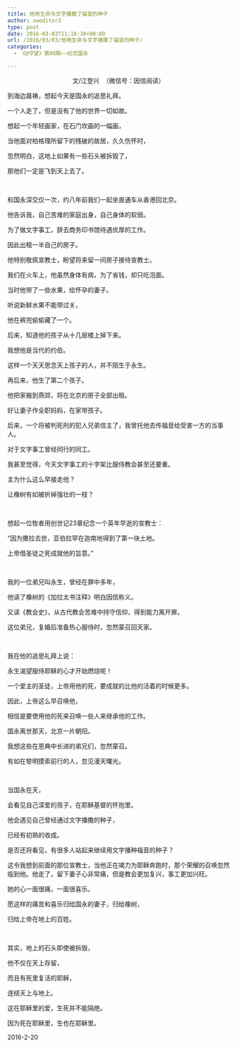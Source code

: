 ```yaml
---
title: 他用生命与文字播撒了福音的种子
author: sweditor3
type: post
date: 2016-03-03T11:16:30+00:00
url: /2016/03/03/他用生命与文字播撒了福音的种子/
categories:
  - 《@守望》第88期——纪念国永

---
```

<p style="text-align: center;">
  文/江登兴 &nbsp;（微信号：因信阅读）
</p>

到海边晨祷，想起今天是国永的追思礼拜。
	  
一个人走了，但是没有了他的世界一切如故。
	  
想起一个年轻画家，在石门坎画的一幅画，
	  
当他面对柏格理所留下的残破的故居，久久伤怀时，
	  
忽然明白，这地上如果有一些石头被拆毁了，
	  
那他们一定是飞到天上去了。
	  
&nbsp; &nbsp; &nbsp; &nbsp; &nbsp; &nbsp; &nbsp; &nbsp; &nbsp; &nbsp; &nbsp; &nbsp; &nbsp; &nbsp;
	  
和国永深交仅一次，约八年前我们一起坐直通车从香港回北京。
	  
他告诉我，自己苦难的家庭出身，自己身体的软弱。
	  
为了做文字事工，辞去商务印书馆待遇优厚的工作。
	  
因此出租一半自己的房子。
	  
他特别敬佩宣教士，盼望将来留一间房子接待宣教士。 

我们在火车上，他虽然身体有病，为了省钱，却只吃泡面。
	  
当时他带了一些水果，给怀孕的妻子。
	  
听说新鲜水果不能带过关，
	  
他在裤兜偷偷藏了一个。 

后来，知道他的孩子从十几层楼上掉下来。
	  
我想他是当代的约伯。
	  
这样一个天天思念天上孩子的人，并不陌生于永生。
	  
再后来，他生了第二个孩子。 

他把家搬到燕郊，将在北京的房子全部出租。
	  
好让妻子作全职妈妈，在家带孩子。
	  
后来，一个将被判死刑的犯人兄弟信主了，我曾托他去传福音给受害一方的当事人。 

对于文字事工曾经同行的同工。
	  
我甚至觉得，今天文字事工的十字架比服侍教会甚至还要重。
	  
主为什么这么早接走他？
	  
让橡树有如被折掉强壮的一枝？ &nbsp; &nbsp; &nbsp; &nbsp; &nbsp; &nbsp; &nbsp; &nbsp; &nbsp; &nbsp;
	  
&nbsp; &nbsp; &nbsp; &nbsp; &nbsp; &nbsp; &nbsp; &nbsp; &nbsp; &nbsp; &nbsp; &nbsp; &nbsp; &nbsp;
	  
想起一位牧者用创世记23章纪念一个英年早逝的宣教士：
	  
&ldquo;因为撒拉去世，亚伯拉罕在迦南地得到了第一块土地。
	  
上帝借圣徒之死成就他的旨意。&rdquo; &nbsp; &nbsp; &nbsp; &nbsp; &nbsp; &nbsp; &nbsp; &nbsp;&nbsp;
	  
&nbsp; &nbsp; &nbsp; &nbsp; &nbsp; &nbsp; &nbsp; &nbsp;
	  
我的一位弟兄叫永生，曾经在罪中多年，
	  
他读了橡树的《加拉太书注释》明白因信称义。
	  
又读《教会史》，从古代教会苦难中持守信仰，得到能力离开罪。
	  
这位弟兄，复婚后准备热心服侍时，忽然蒙召回天家。 &nbsp; &nbsp; &nbsp; &nbsp; &nbsp; &nbsp; &nbsp; &nbsp; &nbsp; &nbsp; &nbsp;&nbsp;
	  
&nbsp; &nbsp; &nbsp; &nbsp; &nbsp; &nbsp; &nbsp; &nbsp; &nbsp; &nbsp; &nbsp; &nbsp; &nbsp; &nbsp;
	  
我在他的追思礼拜上说：
	  
永生渴望服侍耶稣的心才开始燃烧呢！
	  
一个爱主的圣徒，上帝用他的死，要成就的比他的活着的时候更多。
	  
因此，上帝这么早召唤他，
	  
相信是要使用他的死来召唤一些人来继承他的工作。 

国永离世那天，北京一片朝阳。
	  
我想这些在恩典中长进的弟兄们，忽然蒙召。
	  
有如在黎明摸索前行的人，忽见漫天曙光。 &nbsp; &nbsp; &nbsp; &nbsp; &nbsp; &nbsp; &nbsp; &nbsp; &nbsp; &nbsp; &nbsp;&nbsp;
	  
&nbsp; &nbsp; &nbsp; &nbsp; &nbsp; &nbsp; &nbsp; &nbsp; &nbsp; &nbsp; &nbsp; &nbsp; &nbsp; &nbsp;
	  
当国永在天，
	  
会看见自己深爱的孩子，在耶稣基督的怀抱里。
	  
他会遇见自己曾经通过文字播撒的种子，
	  
已经有初熟的收成。
	  
是否还将看见，有很多人站起来继续用文字播种福音的种子？
	  
这令我想到前面的那位宣教士，当他正在竭力为耶稣奔跑时，那个荣耀的召唤忽然临到他。他走了，留下妻子心非常痛，但是教会更加复兴，事工更加兴旺。 

她的心一面很痛，一面很喜乐。
	  
愿这样的痛苦和喜乐归给国永的妻子，归给橡树，
	  
归给上帝在地上的百姓。 &nbsp; &nbsp; &nbsp; &nbsp; &nbsp; &nbsp; &nbsp; &nbsp; &nbsp;
	  
&nbsp; &nbsp; &nbsp; &nbsp; &nbsp; &nbsp; &nbsp; &nbsp; &nbsp; &nbsp; &nbsp; &nbsp; &nbsp; &nbsp;
	  
其实，地上的石头即使被拆毁，
	  
他不仅在天上存留，
	  
而且有死里复活的耶稣，
	  
连结天上与地上。
	  
这在耶稣里的爱，生死并不能隔绝。
	  
因为死在耶稣里，生也在耶稣里。 

2016-2-20
	  
&nbsp;